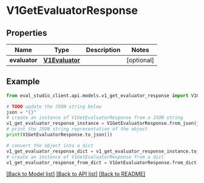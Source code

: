# V1GetEvaluatorResponse


## Properties

Name | Type | Description | Notes
------------ | ------------- | ------------- | -------------
**evaluator** | [**V1Evaluator**](V1Evaluator.md) |  | [optional] 

## Example

```python
from eval_studio_client.api.models.v1_get_evaluator_response import V1GetEvaluatorResponse

# TODO update the JSON string below
json = "{}"
# create an instance of V1GetEvaluatorResponse from a JSON string
v1_get_evaluator_response_instance = V1GetEvaluatorResponse.from_json(json)
# print the JSON string representation of the object
print(V1GetEvaluatorResponse.to_json())

# convert the object into a dict
v1_get_evaluator_response_dict = v1_get_evaluator_response_instance.to_dict()
# create an instance of V1GetEvaluatorResponse from a dict
v1_get_evaluator_response_from_dict = V1GetEvaluatorResponse.from_dict(v1_get_evaluator_response_dict)
```
[[Back to Model list]](../README.md#documentation-for-models) [[Back to API list]](../README.md#documentation-for-api-endpoints) [[Back to README]](../README.md)


